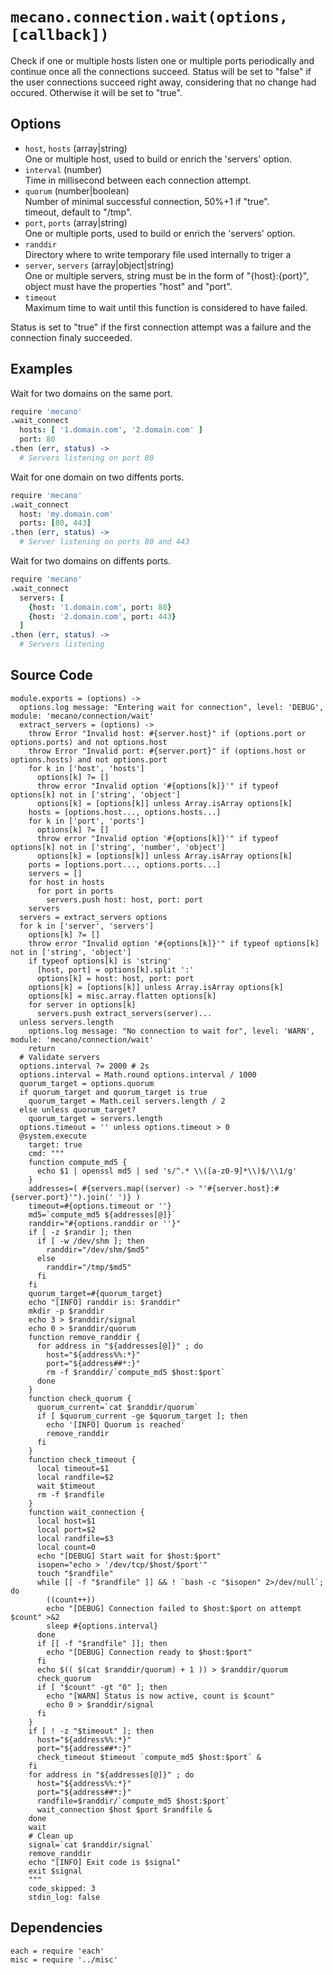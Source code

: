 
# `mecano.connection.wait(options, [callback])`

Check if one or multiple hosts listen one or multiple ports periodically and
continue once all the connections succeed. Status will be set to "false" if the
user connections succeed right away, considering that no change had occured.
Otherwise it will be set to "true".   

## Options

*   `host`, `hosts` (array|string)    
    One or multiple host, used to build or enrich the 'servers' option.   
*   `interval` (number)    
    Time in millisecond between each connection attempt.   
*   `quorum` (number|boolean)    
    Number of minimal successful connection, 50%+1 if "true".   
    timeout, default to "/tmp".   
*   `port`, `ports` (array|string)    
    One or multiple ports, used to build or enrich the 'servers' option.   
*   `randdir`   
    Directory where to write temporary file used internally to triger a 
*   `server`, `servers` (array|object|string)    
    One or multiple servers, string must be in the form of "{host}:{port}",
    object must have the properties "host" and "port".   
*   `timeout`   
    Maximum time to wait until this function is considered to have failed.   

Status is set to "true" if the first connection attempt was a failure and the 
connection finaly succeeded.

## Examples

Wait for two domains on the same port.

```coffee
require 'mecano'
.wait_connect
  hosts: [ '1.domain.com', '2.domain.com' ]
  port: 80
.then (err, status) ->
  # Servers listening on port 80
```

Wait for one domain on two diffents ports.

```coffee
require 'mecano'
.wait_connect
  host: 'my.domain.com'
  ports: [80, 443]
.then (err, status) ->
  # Server listening on ports 80 and 443
```

Wait for two domains on diffents ports.

```coffee
require 'mecano'
.wait_connect
  servers: [
    {host: '1.domain.com', port: 80}
    {host: '2.domain.com', port: 443}
  ]
.then (err, status) ->
  # Servers listening
```

## Source Code

    module.exports = (options) ->
      options.log message: "Entering wait for connection", level: 'DEBUG', module: 'mecano/connection/wait'
      extract_servers = (options) ->
        throw Error "Invalid host: #{server.host}" if (options.port or options.ports) and not options.host
        throw Error "Invalid port: #{server.port}" if (options.host or options.hosts) and not options.port
        for k in ['host', 'hosts']
          options[k] ?= []
          throw error "Invalid option '#{options[k]}'" if typeof options[k] not in ['string', 'object']
          options[k] = [options[k]] unless Array.isArray options[k]
        hosts = [options.host..., options.hosts...]
        for k in ['port', 'ports']
          options[k] ?= []
          throw error "Invalid option '#{options[k]}'" if typeof options[k] not in ['string', 'number', 'object']
          options[k] = [options[k]] unless Array.isArray options[k]
        ports = [options.port..., options.ports...]
        servers = []
        for host in hosts
          for port in ports
            servers.push host: host, port: port
        servers
      servers = extract_servers options
      for k in ['server', 'servers']
        options[k] ?= []
        throw error "Invalid option '#{options[k]}'" if typeof options[k] not in ['string', 'object']
        if typeof options[k] is 'string'
          [host, port] = options[k].split ':'
          options[k] = host: host, port: port
        options[k] = [options[k]] unless Array.isArray options[k]
        options[k] = misc.array.flatten options[k]
        for server in options[k]
          servers.push extract_servers(server)...
      unless servers.length
        options.log message: "No connection to wait for", level: 'WARN', module: 'mecano/connection/wait'
        return 
      # Validate servers
      options.interval ?= 2000 # 2s
      options.interval = Math.round options.interval / 1000
      quorum_target = options.quorum
      if quorum_target and quorum_target is true  
        quorum_target = Math.ceil servers.length / 2
      else unless quorum_target?
        quorum_target = servers.length
      options.timeout = '' unless options.timeout > 0
      @system.execute
        target: true
        cmd: """
        function compute_md5 {
          echo $1 | openssl md5 | sed 's/^.* \\([a-z0-9]*\\)$/\\1/g'
        }
        addresses=( #{servers.map((server) -> "'#{server.host}:#{server.port}'").join(' ')} )
        timeout=#{options.timeout or ''}
        md5=`compute_md5 ${addresses[@]}`
        randdir="#{options.randdir or ''}"
        if [ -z $randir ]; then
          if [ -w /dev/shm ]; then
            randdir="/dev/shm/$md5"
          else
            randdir="/tmp/$md5"
          fi
        fi
        quorum_target=#{quorum_target}
        echo "[INFO] randdir is: $randdir"
        mkdir -p $randdir
        echo 3 > $randdir/signal
        echo 0 > $randdir/quorum
        function remove_randdir {
          for address in "${addresses[@]}" ; do
            host="${address%%:*}"
            port="${address##*:}"
            rm -f $randdir/`compute_md5 $host:$port`
          done
        }
        function check_quorum {
          quorum_current=`cat $randdir/quorum`
          if [ $quorum_current -ge $quorum_target ]; then
            echo '[INFO] Quorum is reached'
            remove_randdir
          fi
        }
        function check_timeout {
          local timeout=$1
          local randfile=$2
          wait $timeout
          rm -f $randfile
        }
        function wait_connection {
          local host=$1
          local port=$2
          local randfile=$3
          local count=0
          echo "[DEBUG] Start wait for $host:$port"
          isopen="echo > '/dev/tcp/$host/$port'"
          touch "$randfile"
          while [[ -f "$randfile" ]] && ! `bash -c "$isopen" 2>/dev/null`; do
            ((count++))
            echo "[DEBUG] Connection failed to $host:$port on attempt $count" >&2
            sleep #{options.interval}
          done
          if [[ -f "$randfile" ]]; then
            echo "[DEBUG] Connection ready to $host:$port"
          fi
          echo $(( $(cat $randdir/quorum) + 1 )) > $randdir/quorum
          check_quorum
          if [ "$count" -gt "0" ]; then
            echo "[WARN] Status is now active, count is $count"
            echo 0 > $randdir/signal
          fi
        }
        if [ ! -z "$timeout" ]; then
          host="${address%%:*}"
          port="${address##*:}"
          check_timeout $timeout `compute_md5 $host:$port` &
        fi
        for address in "${addresses[@]}" ; do
          host="${address%%:*}"
          port="${address##*:}"
          randfile=$randdir/`compute_md5 $host:$port`
          wait_connection $host $port $randfile &
        done
        wait
        # Clean up
        signal=`cat $randdir/signal`
        remove_randdir
        echo "[INFO] Exit code is $signal"
        exit $signal
        """
        code_skipped: 3
        stdin_log: false

## Dependencies

    each = require 'each'
    misc = require '../misc'
